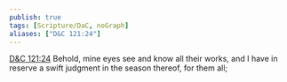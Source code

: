 ```yaml
---
publish: true
tags: [Scripture/DaC, noGraph]
aliases: ["D&C 121:24"]
---
```

[D&C 121:24](https://churchofjesuschrist.org/study/scriptures/dc-testament/dc/121?lang=eng&id=p24#p24) Behold, mine eyes see and know all their works, and I have in reserve a swift judgment in the season thereof, for them all;
